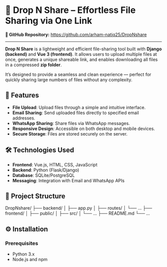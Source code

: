 # 📁 Drop N Share – Effortless File Sharing via One Link

**📂 GitHub Repository:** https://github.com/arham-natiq25/DropNshare

---


**Drop N Share** is a lightweight and efficient file-sharing tool built with **Django (backend)** and **Vue 3 (frontend)**. It allows users to upload multiple files at once, generates a unique shareable link, and enables downloading all files in a compressed **zip folder**.

It’s designed to provide a seamless and clean experience — perfect for quickly sharing large numbers of files without any complexity.


## 🚀 Features

- **File Upload**: Upload files through a simple and intuitive interface.
- **Email Sharing**: Send uploaded files directly to specified email addresses.
- **WhatsApp Sharing**: Share files via WhatsApp messages.
- **Responsive Design**: Accessible on both desktop and mobile devices.
- **Secure Storage**: Files are stored securely on the server.

## 🛠️ Technologies Used

- **Frontend**: Vue.js, HTML, CSS, JavaScript
- **Backend**: Python (Flask/Django)
- **Database**: SQLite/PostgreSQL
- **Messaging**: Integration with Email and WhatsApp APIs

## 📁 Project Structure

DropNshare/ ├── backend/ │ ├── app.py │ ├── routes/ │ └── ... ├── frontend/ │ ├── public/ │ ├── src/ │ └── ... ├── README.md └── ...


## ⚙️ Installation

### Prerequisites

- Python 3.x
- Node.js and npm



